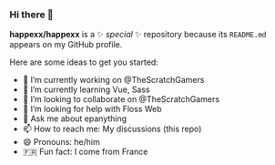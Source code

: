 ### Hi there 👋

**happexx/happexx** is a ✨ _special_ ✨ repository because its `README.md` appears on my GitHub profile.

Here are some ideas to get you started:

- 🔭 I’m currently working on @TheScratchGamers
- 🌱 I’m currently learning Vue, Sass
- 👯 I’m looking to collaborate on @TheScratchGamers
- 🤔 I’m looking for help with Floss Web
- 💬 Ask me about epanything
- 📫 How to reach me: My discussions (this repo)
- 😄 Pronouns: he/him
- :fr: Fun fact: I come from France
